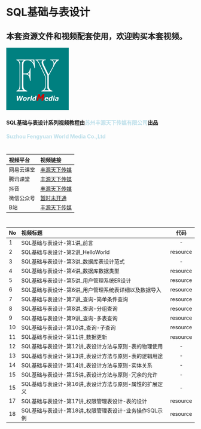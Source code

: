 # SQL基础与表设计
## 本套资源文件和视频配套使用，欢迎购买本套视频。
![image info](./logo.png)

#### SQL基础与表设计系列视频教程由<strong style="color: lightblue; opacity: 0.80;">苏州丰源天下传媒有限公司</strong>出品
#### <strong style="color: lightblue; opacity: 0.80;">Suzhou Fengyuan World Media Co.,Ltd</strong>

#
| 视频平台 | 视频链接 | 
|:-----------|:------------|
| 网易云课堂    |     [丰源天下传媒](https://study.163.com/course/introduction.htm?courseId=1212173805#/courseDetail?tab=1 "丰源天下传媒") |
| 腾讯课堂    |     [丰源天下传媒](https://ke.qq.com/course/4031190?tuin=14527f38 "丰源天下传媒") |
| 抖音    |     [丰源天下传媒](https://student-api.iyincaishijiao.com/t/dWNtL5k/ "丰源天下传媒") |
| 微信公众号    |     [暂时未开通](暂时未开通 "暂时未开通") |
| B站    |     [丰源天下传媒](https://space.bilibili.com/1311776362 "暂时未开通") |

# 
| No | 视频标题 | 代码 |
|:-----------|:------------|:------------:|
| 1    |     SQL基础与表设计-第1讲_前言 |  -  |
| 2    |     SQL基础与表设计-第2讲_HelloWorld |   resource    |
| 3    |     SQL基础与表设计-第3讲_数据库表设计范式 |   -    |
| 4    |     SQL基础与表设计-第4讲_数据库数据类型 |  resource    |
| 5    |     SQL基础与表设计-第5讲_用户管理系统ER设计 |   resource    |
| 6    |     SQL基础与表设计-第6讲_用户管理系统表详细以及数据导入 |   resource   |
| 7    |     SQL基础与表设计-第7讲_查询-简单条件查询 |  resource   |
| 8    |     SQL基础与表设计-第8讲_查询-分组查询 | resource  |
| 9    |     SQL基础与表设计-第9讲_查询-多表查询 | resource  |
| 10    |     SQL基础与表设计-第10讲_查询-子查询 | resource  |
| 11    |     SQL基础与表设计-第11讲_数据更新 |  resource  |
| 12    |     SQL基础与表设计-第12讲_表设计方法与原则-表的物理使用 |  -   |
| 13    |     SQL基础与表设计-第13讲_表设计方法与原则-表的逻辑用途 |  -   |
| 14    |     SQL基础与表设计-第14讲_表设计方法与原则-实体关系 |  -   |
| 15    |     SQL基础与表设计-第15讲_表设计方法与原则-冗余的允许 |  -  |
| 15    |     SQL基础与表设计-第16讲_表设计方法与原则-属性的扩展定义 |  -  |
| 17    |     SQL基础与表设计-第17讲_权限管理表设计-表的设计 |  resource   |
| 18    |     SQL基础与表设计-第18讲_权限管理表设计-业务操作SQL示例 | resource |
